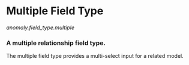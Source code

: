 # Multiple Field Type

*anomaly.field_type.multiple*

### A multiple relationship field type.

The multiple field type provides a multi-select input for a related model.

